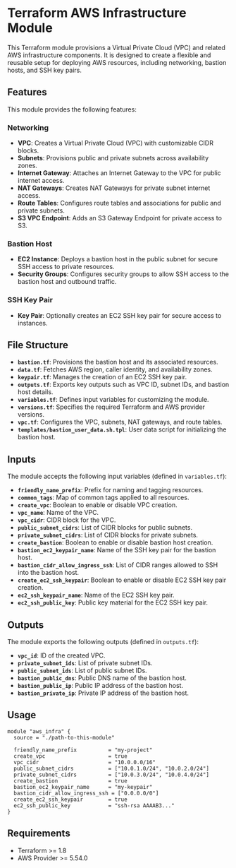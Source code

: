 # Terraform AWS Infrastructure Module

This Terraform module provisions a Virtual Private Cloud (VPC) and related AWS infrastructure components. It is designed to create a flexible and reusable setup for deploying AWS resources, including networking, bastion hosts, and SSH key pairs.

## Features

This module provides the following features:

### Networking
- **VPC**: Creates a Virtual Private Cloud (VPC) with customizable CIDR blocks.
- **Subnets**: Provisions public and private subnets across availability zones.
- **Internet Gateway**: Attaches an Internet Gateway to the VPC for public internet access.
- **NAT Gateways**: Creates NAT Gateways for private subnet internet access.
- **Route Tables**: Configures route tables and associations for public and private subnets.
- **S3 VPC Endpoint**: Adds an S3 Gateway Endpoint for private access to S3.

### Bastion Host
- **EC2 Instance**: Deploys a bastion host in the public subnet for secure SSH access to private resources.
- **Security Groups**: Configures security groups to allow SSH access to the bastion host and outbound traffic.

### SSH Key Pair
- **Key Pair**: Optionally creates an EC2 SSH key pair for secure access to instances.

## File Structure

- **`bastion.tf`**: Provisions the bastion host and its associated resources.
- **`data.tf`**: Fetches AWS region, caller identity, and availability zones.
- **`keypair.tf`**: Manages the creation of an EC2 SSH key pair.
- **`outputs.tf`**: Exports key outputs such as VPC ID, subnet IDs, and bastion host details.
- **`variables.tf`**: Defines input variables for customizing the module.
- **`versions.tf`**: Specifies the required Terraform and AWS provider versions.
- **`vpc.tf`**: Configures the VPC, subnets, NAT gateways, and route tables.
- **`templates/bastion_user_data.sh.tpl`**: User data script for initializing the bastion host.

## Inputs

The module accepts the following input variables (defined in `variables.tf`):

- **`friendly_name_prefix`**: Prefix for naming and tagging resources.
- **`common_tags`**: Map of common tags applied to all resources.
- **`create_vpc`**: Boolean to enable or disable VPC creation.
- **`vpc_name`**: Name of the VPC.
- **`vpc_cidr`**: CIDR block for the VPC.
- **`public_subnet_cidrs`**: List of CIDR blocks for public subnets.
- **`private_subnet_cidrs`**: List of CIDR blocks for private subnets.
- **`create_bastion`**: Boolean to enable or disable bastion host creation.
- **`bastion_ec2_keypair_name`**: Name of the SSH key pair for the bastion host.
- **`bastion_cidr_allow_ingress_ssh`**: List of CIDR ranges allowed to SSH into the bastion host.
- **`create_ec2_ssh_keypair`**: Boolean to enable or disable EC2 SSH key pair creation.
- **`ec2_ssh_keypair_name`**: Name of the EC2 SSH key pair.
- **`ec2_ssh_public_key`**: Public key material for the EC2 SSH key pair.

## Outputs

The module exports the following outputs (defined in `outputs.tf`):

- **`vpc_id`**: ID of the created VPC.
- **`private_subnet_ids`**: List of private subnet IDs.
- **`public_subnet_ids`**: List of public subnet IDs.
- **`bastion_public_dns`**: Public DNS name of the bastion host.
- **`bastion_public_ip`**: Public IP address of the bastion host.
- **`bastion_private_ip`**: Private IP address of the bastion host.

## Usage

```hcl
module "aws_infra" {
  source = "./path-to-this-module"

  friendly_name_prefix          = "my-project"
  create_vpc                    = true
  vpc_cidr                      = "10.0.0.0/16"
  public_subnet_cidrs           = ["10.0.1.0/24", "10.0.2.0/24"]
  private_subnet_cidrs          = ["10.0.3.0/24", "10.0.4.0/24"]
  create_bastion                = true
  bastion_ec2_keypair_name      = "my-keypair"
  bastion_cidr_allow_ingress_ssh = ["0.0.0.0/0"]
  create_ec2_ssh_keypair        = true
  ec2_ssh_public_key            = "ssh-rsa AAAAB3..."
}
```

## Requirements
- Terraform >= 1.8
- AWS Provider >= 5.54.0